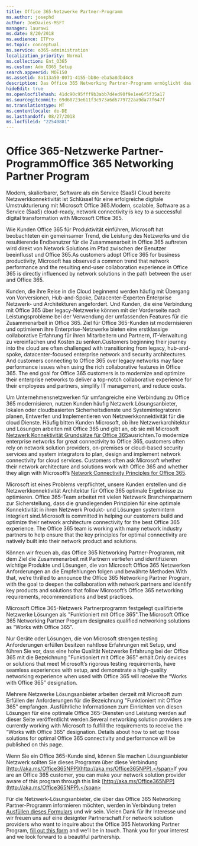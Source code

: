 ```yaml
---
title: Office 365-Netzwerke Partner-Programm
ms.author: josephd
author: JoeDavies-MSFT
manager: laurawi
ms.date: 8/20/2018
ms.audience: ITPro
ms.topic: conceptual
ms.service: o365-administration
localization_priority: Normal
ms.collection: Ent_O365
ms.custom: Adm_O365_Setup
search.appverid: MOE150
ms.assetid: 8a113a50-0071-4155-bb8e-eba5a8dbd4c8
description: Das Office 365 Networking Partner-Programm ermöglicht das Gerät zum Arbeiten mit Office 365 zertifiziert werden.
hideEdit: true
ms.openlocfilehash: 41dc90c95fff9b3abb7d4ed90f9e1ee6f5f35a17
ms.sourcegitcommit: 69d60723e611f3c973a6d6779722aa9da77f647f
ms.translationtype: MT
ms.contentlocale: de-DE
ms.lasthandoff: 08/27/2018
ms.locfileid: "22540881"
---
```

# <a name="office-365-networking-partner-program"></a><span data-ttu-id="ea219-103">Office 365-Netzwerke Partner-Programm</span><span class="sxs-lookup"><span data-stu-id="ea219-103">Office 365 Networking Partner Program</span></span>

<span data-ttu-id="ea219-104">Modern, skalierbarer, Software als ein Service (SaaS) Cloud bereite Netzwerkkonnektivität ist Schlüssel für eine erfolgreiche digitale Umstrukturierung mit Microsoft Office 365.</span><span class="sxs-lookup"><span data-stu-id="ea219-104">Modern, scalable, Software as a Service (SaaS) cloud-ready, network connectivity is key to a successful digital transformation with Microsoft Office 365.</span></span>  

<span data-ttu-id="ea219-105">Wie Kunden Office 365 für Produktivität einführen, Microsoft hat beobachteten ein gemeinsamer Trend, die Leistung des Netzwerks und die resultierende Endbenutzer für die Zusammenarbeit in Office 365 auftreten wird direkt von Network Solutions im Pfad zwischen der Benutzer beeinflusst und Office 365.</span><span class="sxs-lookup"><span data-stu-id="ea219-105">As customers adopt Office 365 for business productivity, Microsoft has observed a common trend that network performance and the resulting end-user collaboration experience in Office 365 is directly influenced by network solutions in the path between the user and Office 365.</span></span>  

<span data-ttu-id="ea219-p101">Kunden, die ihre Reise in die Cloud beginnend werden häufig mit Übergang von Vorversionen, Hub-and-Spoke, Datacenter-Experten Enterprise Netzwerk- und Architekturen angefordert. Und Kunden, die eine Verbindung mit Office 365 über legacy-Netzwerke können mit der Vorderseite nach Leistungsprobleme bei der Verwendung der umfassenden Features für die Zusammenarbeit in Office 365. Ziel für Office 365-Kunden ist modernisieren und optimieren ihre Enterprise-Netzwerke bieten eine erstklassige collaborative Erfahrung für ihren Mitarbeitern und Partnern, IT-Verwaltung zu vereinfachen und Kosten zu senken.</span><span class="sxs-lookup"><span data-stu-id="ea219-p101">Customers beginning their journey into the cloud are often challenged with transitioning from legacy, hub-and-spoke, datacenter-focused enterprise network and security architectures. And customers connecting to Office 365 over legacy networks may face performance issues when using the rich collaborative features in Office 365. The end goal for Office 365 customers is to modernize and optimize their enterprise networks to deliver a top-notch collaborative experience for their employees and partners, simplify IT management, and reduce costs.</span></span> 

<span data-ttu-id="ea219-p102">Um Unternehmensnetzwerken für umfangreiche eine Verbindung zu Office 365 modernisieren, nutzen Kunden häufig Netzwerk Lösungsanbieter, lokalen oder cloudbasierten Sicherheitsdienste und Systemintegratoren planen, Entwerfen und Implementieren von Netzwerkkonnektivität für die cloud Dienste. Häufig bitten Kunden Microsoft, ob ihre Netzwerkarchitektur und Lösungen arbeiten mit Office 365 und gibt an, ob sie mit Microsoft [Netzwerk Konnektivität Grundsätze für Office 365](http://aka.ms/PNC)ausrichten.</span><span class="sxs-lookup"><span data-stu-id="ea219-p102">To modernize enterprise networks for great connectivity to Office 365, customers often rely on network solution providers, on-premises or cloud-based security services and system integrators to plan, design and implement network connectivity for cloud services. Customers often ask Microsoft whether their network architecture and solutions work with Office 365 and whether they align with Microsoft’s [Network Connectivity Principles for Office 365](http://aka.ms/PNC).</span></span>  

<span data-ttu-id="ea219-p103">Microsoft ist eines Problems verpflichtet, unsere Kunden erstellen und die Netzwerkkonnektivität Architektur für Office 365 optimale Ergebnisse zu optimieren. Office 365-Team arbeitet mit vielen Netzwerk Branchenpartnern zur Sicherstellung, dass die grundlegenden Prinzipien für eine optimale Konnektivität in ihren Netzwerk Produkt- und Lösungen systemintern integriert sind.</span><span class="sxs-lookup"><span data-stu-id="ea219-p103">Microsoft is committed in helping our customers build and optimize their network architecture connectivity for the best Office 365 experience. The Office 365 team is working with many network industry partners to help ensure that the key principles for optimal connectivity are natively built into their network product and solutions.</span></span> 

<span data-ttu-id="ea219-113">Können wir freuen ab, das Office 365 Networking Partner-Programm, mit dem Ziel die Zusammenarbeit mit Partnern vertiefen und identifizieren wichtige Produkte und Lösungen, die von Microsoft Office 365 Netzwerken Anforderungen an die Empfehlungen folgen und bewährte Methoden.</span><span class="sxs-lookup"><span data-stu-id="ea219-113">With that, we’re thrilled to announce the Office 365 Networking Partner Program, with the goal to deepen the collaboration with network partners and identify key products and solutions that follow Microsoft’s Office 365 networking requirements, recommendations and best practices.</span></span> 

<span data-ttu-id="ea219-114">Microsoft Office 365-Netzwerk Partnerprogramm festgelegt qualifizierte Netzwerke Lösungen als "Funktioniert mit Office 365".</span><span class="sxs-lookup"><span data-stu-id="ea219-114">The Microsoft Office 365 Networking Partner Program designates qualified networking solutions as “Works with Office 365”.</span></span>  

<span data-ttu-id="ea219-115">Nur Geräte oder Lösungen, die von Microsoft strengen testing Anforderungen erfüllen besitzen nahtlose Erfahrungen mit Setup, und führen Sie vor, dass eine hohe Qualität Netzwerke Erfahrung bei der Office 365 mit die Bezeichnung "Funktioniert mit Office 365" erhält.</span><span class="sxs-lookup"><span data-stu-id="ea219-115">Only devices or solutions that meet Microsoft’s rigorous testing requirements, have seamless experiences with setup, and demonstrate a high-quality networking experience when used with Office 365 will receive the “Works with Office 365” designation.</span></span>  

<span data-ttu-id="ea219-p104">Mehrere Netzwerke Lösungsanbieter arbeiten derzeit mit Microsoft zum Erfüllen der Anforderungen für die Bezeichnung "Funktioniert mit Office 365" empfangen. Ausführliche Informationen zum Einrichten von diesen Lösungen für eine optimale Office 365-Diensten und Leistung werden auf dieser Seite veröffentlicht werden.</span><span class="sxs-lookup"><span data-stu-id="ea219-p104">Several networking solution providers are currently working with Microsoft to fulfill the requirements to receive the “Works with Office 365” designation. Details about how to set up those solutions for optimal Office 365 connectivity and performance will be published on this page.</span></span>  

<span data-ttu-id="ea219-118">Wenn Sie ein Office 365-Kunde sind, können Sie machen Lösungsanbieter Netzwerk sollten Sie dieses Programm über diese Verbindung [http://aka.ms/Office365NPP](http://aka.ms/Office365NPP).</span><span class="sxs-lookup"><span data-stu-id="ea219-118">If you are an Office 365 customer, you can make your network solution provider aware of this program through this link [http://aka.ms/Office365NPP](http://aka.ms/Office365NPP).</span></span>

<span data-ttu-id="ea219-p105">Für die Netzwerk-Lösungsanbieter, die über das Office 365 Networking Partner-Programm informieren möchten, werden in Verbindung treten [Ausfüllen dieses Formulars](https://forms.office.com/Pages/ResponsePage.aspx?id=v4j5cvGGr0GRqy180BHbRyOZxByRF1dLgv7k6ye5z8pUMTNCVTYyVk9GNEYzWjFOVkI1SzdJNUkyWi4u) und wir sein. Vielen Dank für Ihr Interesse und wir freuen uns auf eine designter Partnerschaft.</span><span class="sxs-lookup"><span data-stu-id="ea219-p105">For network solution providers who want to inquire about the Office 365 Networking Partner Program, [fill out this form](https://forms.office.com/Pages/ResponsePage.aspx?id=v4j5cvGGr0GRqy180BHbRyOZxByRF1dLgv7k6ye5z8pUMTNCVTYyVk9GNEYzWjFOVkI1SzdJNUkyWi4u) and we’ll be in touch. Thank you for your interest and we look forward to a beautiful partnership.</span></span> 

